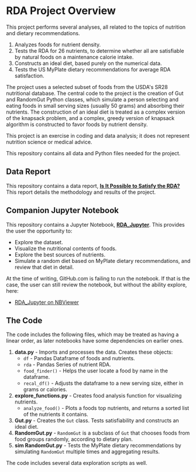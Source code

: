 # RDA Project Overview
This project performs several analyses, all related to the topics of nutrition and dietary recommendations.
1. Analyzes foods for nutrient density.
2. Tests the RDA for 26 nutrients, to determine whether all are satisfiable by natural foods on a maintenance calorie intake.
3. Constructs an ideal diet, based purely on the numerical data.
4. Tests the US MyPlate dietary recommendations for average RDA satisfaction.

The project uses a selected subset of foods from the USDA's SR28 nutritional database.  The central code to the project is the creation of Gut and RandomGut Python classes, which simulate a person selecting and eating foods in small serving sizes (usually 50 grams) and absorbing their nutrients.  The construction of an ideal diet is treated as a complex version of the knapsack problem, and a complex, greedy version of knapsack algorithm is constructed to favor foods by nutrient density.

This project is an exercise in coding and data analysis; it does not represent nutrition science or medical advice.  

This repository contains all data and Python files needed for the project.  

## Data Report
This repository contains a data report, **[Is It Possible to Satisfy the RDA?](RDA/RDA_data_report.pdf)**  This report details the methodology and results of the project.

## Companion Jupyter Notebook 
This repository contains a Jupyter Notebook, **[RDA_Jupyter](https://github.com/JShibby/RDA/blob/master/code/RDA_Jupyter.ipynb)**.  This  provides the user the opportunity to:
* Explore the dataset.
* Visualize the nutritional contents of foods.
* Explore the best sources of nutrients.
* Simulate a random diet based on MyPlate dietary recommendations, and review that diet in detail.

At the time of writing, GitHub.com is failing to run the notebook.  If that is the case, the user can still review the notebook, but without the ability explore, here:
* [RDA_Jupyter on NBViewer](https://nbviewer.jupyter.org/github/JShibby/RDA/blob/master/code/RDA_Jupyter.ipynb)

## The Code
The code includes the following files, which may be treated as having a linear order, as later notebooks have some dependencies on earlier ones.
1. **data.py** - Imports and processes the data.  Creates these objects:
    * `df` - Pandas Dataframe of foods and nutrients.
    * `rda` - Pandas Series of nutrient RDA.
    * `food_finder()` - Helps the user locate a food by name in the dataframe.
    * `recal_df()` - Adjusts the dataframe to a new serving size, either in grams or calories.
2. **explore_functions.py** - Creates food analysis function for visualizing nutrients.
    * `analyze_food()` - Plots a foods top nutrients, and returns a sorted list of the nutrients it contains.
5. **Gut.py** - Creates the `Gut` class.  Tests satisfiability and constructs an ideal diet.
6. **RandomGut.py** - `RandomGut` is a subclass of `Gut` that chooses foods from food groups randomly, according to dietary plan.
7. **sim RandomGut.py** - Tests the MyPlate dietary recommendations by simulating `RandomGut` multiple times and aggregating results.

The code includes several data exploration scripts as well.
